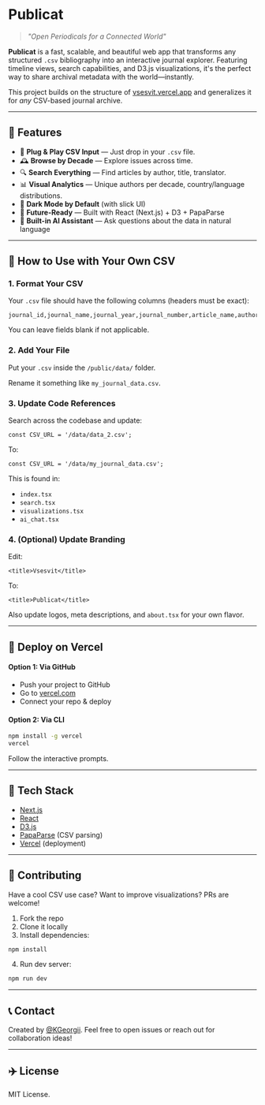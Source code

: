 # Publicat

> *"Open Periodicals for a Connected World"*

**Publicat** is a fast, scalable, and beautiful web app that transforms any structured `.csv` bibliography into an interactive journal explorer. Featuring timeline views, search capabilities, and D3.js visualizations, it's the perfect way to share archival metadata with the world—instantly.

This project builds on the structure of [vsesvit.vercel.app](https://vsesvit.vercel.app) and generalizes it for *any* CSV-based journal archive.

---

## 🚀 Features

- 📂 **Plug & Play CSV Input** — Just drop in your `.csv` file.
- 🕰️ **Browse by Decade** — Explore issues across time.
- 🔍 **Search Everything** — Find articles by author, title, translator.
- 📊 **Visual Analytics** — Unique authors per decade, country/language distributions.
- 🌙 **Dark Mode by Default** (with slick UI)
- 🤖 **Future-Ready** — Built with React (Next.js) + D3 + PapaParse
- 💬 **Built-in AI Assistant** — Ask questions about the data in natural language

---

## 📂 How to Use with Your Own CSV

### 1. Format Your CSV

Your `.csv` file should have the following columns (headers must be exact):

```csv
journal_id,journal_name,journal_year,journal_number,article_name,author,translator,country,country_latin,language,language_latin
```

You can leave fields blank if not applicable.

### 2. Add Your File

Put your `.csv` inside the `/public/data/` folder.

Rename it something like `my_journal_data.csv`.

### 3. Update Code References

Search across the codebase and update:

```tsx
const CSV_URL = '/data/data_2.csv';
```

To:

```tsx
const CSV_URL = '/data/my_journal_data.csv';
```

This is found in:
- `index.tsx`
- `search.tsx`
- `visualizations.tsx`
- `ai_chat.tsx`

### 4. (Optional) Update Branding

Edit:
```tsx
<title>Vsesvit</title>
```
To:
```tsx
<title>Publicat</title>
```

Also update logos, meta descriptions, and `about.tsx` for your own flavor.

---

## 🚢 Deploy on Vercel

#### Option 1: Via GitHub
- Push your project to GitHub
- Go to [vercel.com](https://vercel.com)
- Connect your repo & deploy

#### Option 2: Via CLI

```bash
npm install -g vercel
vercel
```

Follow the interactive prompts. 

---

## 🔧 Tech Stack
- [Next.js](https://nextjs.org/)
- [React](https://reactjs.org/)
- [D3.js](https://d3js.org/)
- [PapaParse](https://www.papaparse.com/) (CSV parsing)
- [Vercel](https://vercel.com/) (deployment)

---

## 💪 Contributing
Have a cool CSV use case? Want to improve visualizations? PRs are welcome!

1. Fork the repo
2. Clone it locally
3. Install dependencies:

```bash
npm install
```

4. Run dev server:
```bash
npm run dev
```

---

## 📞 Contact

Created by [@KGeorgii](https://github.com/KGeorgii). Feel free to open issues or reach out for collaboration ideas!

---

## ✈️ License

MIT License.